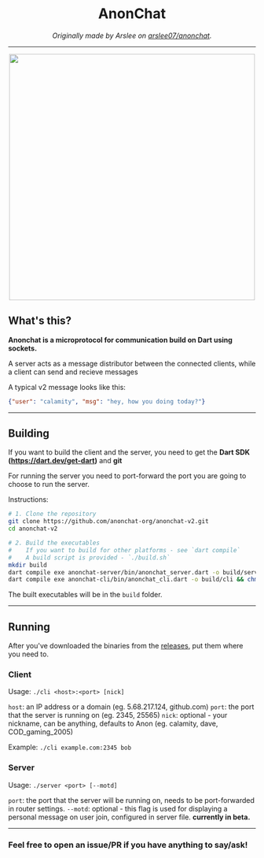 <div align="center" style="text-align:center">

<h1>AnonChat</h1>
<i>Originally made by Arslee on <a href="https://github.com/arslee07/anonchat">arslee07/anonchat</a>.</i>
<hr/>
<img src="https://pyt.igorek.dev/images/acpreview.png" width="500px"/>
</div>

## What's this?
**Anonchat is a microprotocol for communication build on Dart using sockets.**

A server acts as a message distributor between the connected clients, while a client can send and recieve messages

A typical v2 message looks like this:

```json
{"user": "calamity", "msg": "hey, how you doing today?"}
```

---
## Building
If you want to build the client and the server, you need to get the **Dart SDK (https://dart.dev/get-dart)** and **git**

For running the server you need to port-forward the port you are going to choose to run the server.

Instructions:
```sh
# 1. Clone the repository
git clone https://github.com/anonchat-org/anonchat-v2.git
cd anonchat-v2

# 2. Build the executables
#    If you want to build for other platforms - see `dart compile`
#    A build script is provided - `./build.sh`
mkdir build
dart compile exe anonchat-server/bin/anonchat_server.dart -o build/server && chmod +x build/server # for server
dart compile exe anonchat-cli/bin/anonchat_cli.dart -o build/cli && chmod +x build/cli # for cli client
```
The built executables will be in the `build` folder.

---
## Running
After you've downloaded the binaries from the [releases](https://github.com/anonchat-org/anonchat-v2/releases/latest), put them where you need to.

### Client
Usage: `./cli <host>:<port> [nick]`

`host`: an IP address or a domain (eg. 5.68.217.124, github.com)
`port`: the port that the server is running on (eg. 2345, 25565)
`nick`: optional - your nickname, can be anything, defaults to Anon (eg. calamity, dave, COD\_gaming\_2005) 

Example: `./cli example.com:2345 bob`
### Server
Usage: `./server <port> [--motd]`

`port`: the port that the server will be running on, needs to be port-forwarded in router settings.
`--motd`: optional - this flag is used for displaying a personal message on user join, configured in server file. **currently in beta.**

---

### Feel free to open an issue/PR if you have anything to say/ask!
